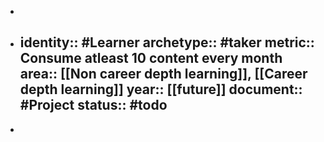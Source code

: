 -
- identity:: #Learner 
  archetype:: #taker
  metric:: Consume atleast 10 content every month 
  area:: [[Non career depth learning]], [[Career depth learning]] 
  year:: [[future]]
  document:: #Project
  status:: #todo
	-
-